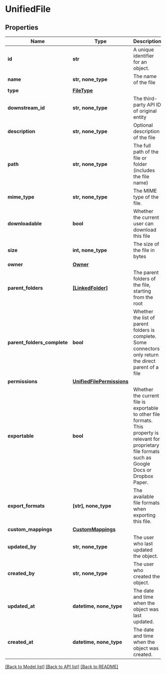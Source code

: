 # UnifiedFile


## Properties
Name | Type | Description | Notes
------------ | ------------- | ------------- | -------------
**id** | **str** | A unique identifier for an object. | [readonly] 
**name** | **str, none_type** | The name of the file | 
**type** | [**FileType**](FileType.md) |  | 
**downstream_id** | **str, none_type** | The third-party API ID of original entity | [optional] [readonly] 
**description** | **str, none_type** | Optional description of the file | [optional] 
**path** | **str, none_type** | The full path of the file or folder (includes the file name) | [optional] 
**mime_type** | **str, none_type** | The MIME type of the file. | [optional] 
**downloadable** | **bool** | Whether the current user can download this file | [optional] 
**size** | **int, none_type** | The size of the file in bytes | [optional] 
**owner** | [**Owner**](Owner.md) |  | [optional] 
**parent_folders** | [**[LinkedFolder]**](LinkedFolder.md) | The parent folders of the file, starting from the root | [optional] 
**parent_folders_complete** | **bool** | Whether the list of parent folders is complete. Some connectors only return the direct parent of a file | [optional] 
**permissions** | [**UnifiedFilePermissions**](UnifiedFilePermissions.md) |  | [optional] 
**exportable** | **bool** | Whether the current file is exportable to other file formats. This property is relevant for proprietary file formats such as Google Docs or Dropbox Paper. | [optional] 
**export_formats** | **[str], none_type** | The available file formats when exporting this file. | [optional] 
**custom_mappings** | [**CustomMappings**](CustomMappings.md) |  | [optional] 
**updated_by** | **str, none_type** | The user who last updated the object. | [optional] [readonly] 
**created_by** | **str, none_type** | The user who created the object. | [optional] [readonly] 
**updated_at** | **datetime, none_type** | The date and time when the object was last updated. | [optional] [readonly] 
**created_at** | **datetime, none_type** | The date and time when the object was created. | [optional] [readonly] 

[[Back to Model list]](../../README.md#documentation-for-models) [[Back to API list]](../../README.md#documentation-for-api-endpoints) [[Back to README]](../../README.md)


